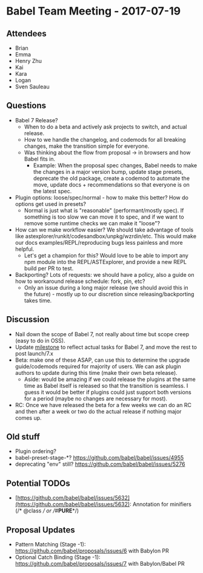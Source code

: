 # Babel Team Meeting - 2017-07-19
 
## Attendees

- Brian
- Emma
- Henry Zhu
- Kai
- Kara
- Logan
- Sven Sauleau

## Questions

- Babel 7 Release?
  - When to do a beta and actively ask projects to switch, and actual release.
  - How to we handle the changelog, and codemods for all breaking changes, make the transition simple for everyone.
  - Was thinking about the flow from proposal -> in browsers and how Babel fits in.
      - Example: When the proposal spec changes, Babel needs to make the changes in a major version bump, update stage presets, deprecate the old package, create a codemod to automate the move, update docs + recommendations so that everyone is on the latest spec.
- Plugin options: loose/spec/normal - how to make this better? How do options get used in presets? 
  - Normal is just what is "reasonable" (performant/mostly spec). If something is too slow we can move it to spec, and if we want to remove some runtime checks we can make it "loose"?
- How can we make workflow easier? We should take advantage of tools like astexplorer/runkit/codesandbox/unpkg/wzrdin/etc. This would make our docs examples/REPL/reproducing bugs less painless and more helpful.
  - Let's get a champion for this? Would love to be able to import any npm module into the REPL/ASTExplorer, and provide a new REPL build per PR to test.
- Backporting? Lots of requests: we should have a policy, also a guide on how to workaround release schedule: fork, pin, etc?
  - Only an issue during a long major release (we should avoid this in the future) - mostly up to our discretion since releasing/backporting takes time.

## Discussion

- Nail down the scope of Babel 7, not really about time but scope creep (easy to do in OSS).
- Update [milestone](https://github.com/babel/babel/milestone/9) to reflect actual tasks for Babel 7, and move the rest to post launch/7.x
- Beta: make one of these ASAP, can use this to determine the upgrade guide/codemods required for majority of users. We can ask plugin authors to update during this time (make their own beta release).
  - Aside: would be amazing if we could release the plugins at the same time as Babel itself is released so that the transition is seamless. I guess it would be better if plugins could just support both versions for a period (maybe no changes are necessary for most).
- RC: Once we have released the beta for a few weeks we can do an RC and then after a week or two do the actual release if nothing major comes up.

## Old stuff

- Plugin ordering?
- babel-preset-stage-*? https://github.com/babel/babel/issues/4955
- deprecating "env" still? https://github.com/babel/babel/issues/5276

## Potential TODOs

- [https://github.com/babel/babel/issues/5632](https://github.com/babel/babel/issues/5632): Annotation for minifiers (/* @class */ or /*#__PURE__*/)

## Proposal Updates

- Pattern Matching (Stage -1): https://github.com/babel/proposals/issues/6 with Babylon PR
- Optional Catch Binding (Stage -1): https://github.com/babel/proposals/issues/7 with Babylon/Babel PR
